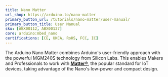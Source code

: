 ```yaml
---
title: Nano Matter
url_shop: https://arduino.to/nano-matter
primary_button_url: /tutorials/nano-matter/user-manual/
primary_button_title: User Manual
sku: [ABX00112, ABX00137]
core: arduino:mbed_nano
certifications: [CE, UKCA, RoHS, FCC, IC]
---
```



The Arduino Nano Matter combines Arduino's user-friendly approach with the powerful MGM240S technology from Silicon Labs. This enables Makers and Professionals to work with **[Matter®](https://csa-iot.org/all-solutions/matter/)**, the popular standard for IoT devices, taking advantage of the Nano's low-power and compact design.
